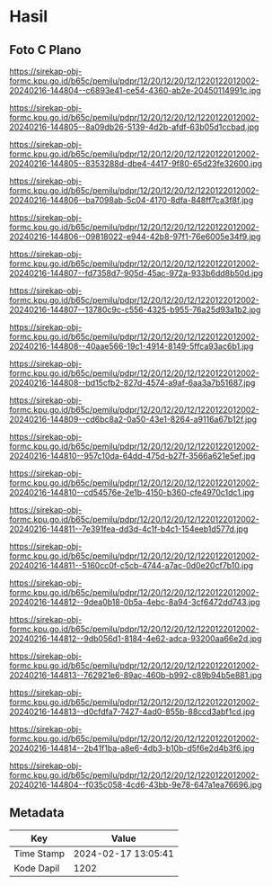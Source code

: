 # Hasil

## Foto C Plano

https://sirekap-obj-formc.kpu.go.id/b65c/pemilu/pdpr/12/20/12/20/12/1220122012002-20240216-144804--c6893e41-ce54-4360-ab2e-20450114991c.jpg

https://sirekap-obj-formc.kpu.go.id/b65c/pemilu/pdpr/12/20/12/20/12/1220122012002-20240216-144805--8a09db26-5139-4d2b-afdf-63b05d1ccbad.jpg

https://sirekap-obj-formc.kpu.go.id/b65c/pemilu/pdpr/12/20/12/20/12/1220122012002-20240216-144805--8353288d-dbe4-4417-9f80-65d23fe32600.jpg

https://sirekap-obj-formc.kpu.go.id/b65c/pemilu/pdpr/12/20/12/20/12/1220122012002-20240216-144806--ba7098ab-5c04-4170-8dfa-848ff7ca3f8f.jpg

https://sirekap-obj-formc.kpu.go.id/b65c/pemilu/pdpr/12/20/12/20/12/1220122012002-20240216-144806--09818022-e944-42b8-97f1-76e6005e34f9.jpg

https://sirekap-obj-formc.kpu.go.id/b65c/pemilu/pdpr/12/20/12/20/12/1220122012002-20240216-144807--fd7358d7-905d-45ac-972a-933b6dd8b50d.jpg

https://sirekap-obj-formc.kpu.go.id/b65c/pemilu/pdpr/12/20/12/20/12/1220122012002-20240216-144807--13780c9c-c556-4325-b955-76a25d93a1b2.jpg

https://sirekap-obj-formc.kpu.go.id/b65c/pemilu/pdpr/12/20/12/20/12/1220122012002-20240216-144808--40aae566-19c1-4914-8149-5ffca93ac6b1.jpg

https://sirekap-obj-formc.kpu.go.id/b65c/pemilu/pdpr/12/20/12/20/12/1220122012002-20240216-144808--bd15cfb2-827d-4574-a9af-6aa3a7b51687.jpg

https://sirekap-obj-formc.kpu.go.id/b65c/pemilu/pdpr/12/20/12/20/12/1220122012002-20240216-144809--cd6bc8a2-0a50-43e1-8264-a9116a67b12f.jpg

https://sirekap-obj-formc.kpu.go.id/b65c/pemilu/pdpr/12/20/12/20/12/1220122012002-20240216-144810--957c10da-64dd-475d-b27f-3566a621e5ef.jpg

https://sirekap-obj-formc.kpu.go.id/b65c/pemilu/pdpr/12/20/12/20/12/1220122012002-20240216-144810--cd54576e-2e1b-4150-b360-cfe4970c1dc1.jpg

https://sirekap-obj-formc.kpu.go.id/b65c/pemilu/pdpr/12/20/12/20/12/1220122012002-20240216-144811--7e391fea-dd3d-4c1f-b4c1-154eeb1d577d.jpg

https://sirekap-obj-formc.kpu.go.id/b65c/pemilu/pdpr/12/20/12/20/12/1220122012002-20240216-144811--5160cc0f-c5cb-4744-a7ac-0d0e20cf7b10.jpg

https://sirekap-obj-formc.kpu.go.id/b65c/pemilu/pdpr/12/20/12/20/12/1220122012002-20240216-144812--9dea0b18-0b5a-4ebc-8a94-3cf6472dd743.jpg

https://sirekap-obj-formc.kpu.go.id/b65c/pemilu/pdpr/12/20/12/20/12/1220122012002-20240216-144812--9db056d1-8184-4e62-adca-93200aa66e2d.jpg

https://sirekap-obj-formc.kpu.go.id/b65c/pemilu/pdpr/12/20/12/20/12/1220122012002-20240216-144813--762921e6-89ac-460b-b992-c89b94b5e881.jpg

https://sirekap-obj-formc.kpu.go.id/b65c/pemilu/pdpr/12/20/12/20/12/1220122012002-20240216-144813--d0cfdfa7-7427-4ad0-855b-88ccd3abf1cd.jpg

https://sirekap-obj-formc.kpu.go.id/b65c/pemilu/pdpr/12/20/12/20/12/1220122012002-20240216-144814--2b41f1ba-a8e6-4db3-b10b-d5f6e2d4b3f6.jpg

https://sirekap-obj-formc.kpu.go.id/b65c/pemilu/pdpr/12/20/12/20/12/1220122012002-20240216-144804--f035c058-4cd6-43bb-9e78-647a1ea76696.jpg


## Metadata

| Key        | Value               |
| ---------- | ------------------- |
| Time Stamp | 2024-02-17 13:05:41 |
| Kode Dapil | 1202                |



